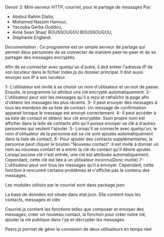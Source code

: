 Devoir 2: Mini-serveur HTTP, courriel, pour le partage de messages
Par: 
- Abdoul Rahim Diallo,
- Mohamed Nassim Hamour, 
- Yacouba Garba Ouddou, 
- Aimé Sean Shaq' BOUSSOUGOU BOUSSOUGOU, 
- Stéphanie England.


Documentation :
Ce programme est un simple serveur de partage qui permet deux personnes de se connecter de manière peer-to-peer et de se partager des messages encryptés.

Afin de se connecter avec quelqu'un d'autre, il doit entrer l'adresse IP de son locuteur dans le fichier Index.js du dossier principal. Il doit aussi envoyer son IP à son locuteur.

1-	L'utilisateur est invité à se choisir un nom d'utilisateur et un mot de passe. Ensuite, le programme lui attribut une clé encrypté automatiquement.
2-	L'utilisateur peut voir les messages qu'il a reçu et rafraîchir la page afin d'obtenir les messages les plus récents.
3-	Il peut envoyer des messages à tous les membres de sa liste de contact. Un message de confirmation apparait lorsque le message est envoyé correctement.
4-	Il peut accéder à sa liste de contact et obtenir leur clé encryptée. Sson propre nom est afficher dans la lsite de contacts afin qu'il puisse envoyer sa clé à d'autres personnes qui veulent l'ajouter.
5-	Lorsqu'il se connecte avec quelqu'un, le nom d'utilisateur de la personne est sa clé sont ajoutés automatiquement dans la liste de contact.
6-	Pour ajouter des contacts supplémentaires, la personne peut cliquer le bouton "Nouveau contact". Il est invité à donner un nom au nouveau contact et a entrer la clé du contact qu'il désire ajouter. Lorsqu'aucune clé n'est entrée, une clé est attribuée automatiquement. Cependant, cette clé est liée à un utilisateur inconnu(Donc inutile)
7- L'utilisateur peut voir tous les messages qu'il a envoyer. Cependant, cette fonction à rencontré certains problèmes et n'affiche pas le contenu des messages.

Les modules utilisés par le courriel sont dans package.json

La base de données est située dans etat.json. Elle contient tous les contacts, messages et clés

Courriel.js contient les fonctions telles que composer et envoyer des messages, créer un nouveau contact, la fonction pour créer notre clé, ajouter la clé publique dans l’yp et décrypter les messages.

Peers.js permet de gérer la connexion de deux utilisateurs en temps réel
